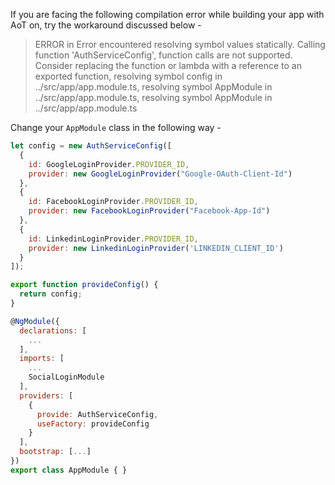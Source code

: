 If you are facing the following compilation error while building your app with AoT on, try the workaround discussed below - 

> ERROR in Error encountered resolving symbol values statically. Calling function 'AuthServiceConfig', function calls are not supported. Consider replacing the function or lambda with a reference to an exported function, resolving symbol config in ../src/app/app.module.ts, resolving symbol AppModule in ../src/app/app.module.ts, resolving symbol AppModule in ../src/app/app.module.ts

Change your `AppModule` class in the following way - 

```javascript
let config = new AuthServiceConfig([
  {
    id: GoogleLoginProvider.PROVIDER_ID,
    provider: new GoogleLoginProvider("Google-OAuth-Client-Id")
  },
  {
    id: FacebookLoginProvider.PROVIDER_ID,
    provider: new FacebookLoginProvider("Facebook-App-Id")
  },
  {
    id: LinkedinLoginProvider.PROVIDER_ID,
    provider: new LinkedinLoginProvider('LINKEDIN_CLIENT_ID')
  }
]);

export function provideConfig() {
  return config;
}

@NgModule({
  declarations: [
    ...
  ],
  imports: [
    ...
    SocialLoginModule
  ],
  providers: [
    {
      provide: AuthServiceConfig,
      useFactory: provideConfig
    }
  ],
  bootstrap: [...]
})
export class AppModule { }
```

